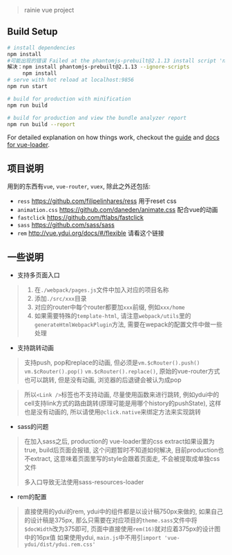 
> rainie vue project

## Build Setup

``` bash
# install dependencies
npm install
#可能出现的错误 Failed at the phantomjs-prebuilt@2.1.13 install script 'node install.js'
解决：npm install phantomjs-prebuilt@2.1.13 --ignore-scripts
     npm install
# serve with hot reload at localhost:9856
npm run start

# build for production with minification
npm run build

# build for production and view the bundle analyzer report
npm run build --report
```

For detailed explanation on how things work, checkout the [guide](http://vuejs-templates.github.io/webpack/) and [docs for vue-loader](http://vuejs.github.io/vue-loader).

## 项目说明

用到的东西有`vue`, `vue-router`, `vuex`, 除此之外还包括:

 - `ress` https://github.com/filipelinhares/ress 用于reset css
 - `animation.css` https://github.com/daneden/animate.css 配合vue的动画
 - `fastclick` https://github.com/ftlabs/fastclick 
 - `sass` https://github.com/sass/sass
 - `rem` http://vue.ydui.org/docs/#/flexible 请看这个链接

## 一些说明

- 支持多页面入口
 >1. 在`./webpack/pages.js`文件中加入对应的项目名称
 >2. 添加`./src/xxx`目录
 >3. 对应的router中每个router都要加`xxx`前缀, 例如`xxx/home`
 >4. 如果需要特殊的`template-html`, 请注意`webpack/utils`里的`generateHtmlWebpackPlugin`方法, 需要在wepack的配置文件中做一些处理

- 支持跳转动画

>支持push, pop和replace的动画, 但必须是`vm.$cRouter().push()` `vm.$cRouter().pop()` `vm.$cRouter().replace()`, 原始的vue-router方式也可以跳转, 但是没有动画, 浏览器的后退键会被认为成pop

>所以`<Link />`标签也不支持动画, 尽量使用函数来进行跳转, 例如ydui中的cell支持link方式的路由跳转(原理可能是用哪个history的pushState), 这样也是没有动画的, 所以请使用`@click.native`来绑定方法来实现跳转

- sass的问题
>在加入sass之后, production的 vue-loader里的css extract如果设置为true, build后页面会报错, 这个问题暂时不知道如何解决, 目前production也不extract, 这意味着页面里写的style会跟着页面走, 不会被提取成单独css文件
>
>多入口导致无法使用sass-resources-loader

- rem的配置
>直接使用的ydui的rem, ydui中的组件都是以设计稿750px来做的, 如果自己的设计稿是375px, 那么只需要在对应项目的`theme.sass`文件中将`$docWidth`改为375即可, 页面中直接使用`rem(16)`就对应着375px的设计图中的16px值
>如果使用ydui, `main.js`中不用引`import 'vue-ydui/dist/ydui.rem.css'`


